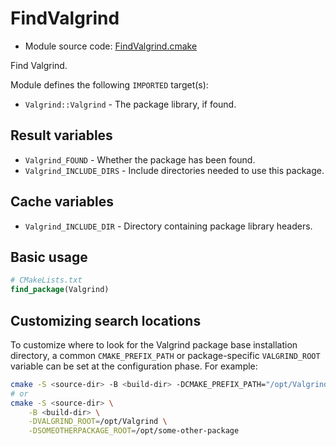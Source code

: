 <!-- This is auto-generated file. -->
# FindValgrind

* Module source code: [FindValgrind.cmake](https://github.com/petk/php-build-system/blob/master/cmake/cmake/modules/FindValgrind.cmake)

Find Valgrind.

Module defines the following `IMPORTED` target(s):

* `Valgrind::Valgrind` - The package library, if found.

## Result variables

* `Valgrind_FOUND` - Whether the package has been found.
* `Valgrind_INCLUDE_DIRS` - Include directories needed to use this package.

## Cache variables

* `Valgrind_INCLUDE_DIR` - Directory containing package library headers.

## Basic usage

```cmake
# CMakeLists.txt
find_package(Valgrind)
```

## Customizing search locations

To customize where to look for the Valgrind package base
installation directory, a common `CMAKE_PREFIX_PATH` or
package-specific `VALGRIND_ROOT` variable can be set at
the configuration phase. For example:

```sh
cmake -S <source-dir> -B <build-dir> -DCMAKE_PREFIX_PATH="/opt/Valgrind;/opt/some-other-package"
# or
cmake -S <source-dir> \
    -B <build-dir> \
    -DVALGRIND_ROOT=/opt/Valgrind \
    -DSOMEOTHERPACKAGE_ROOT=/opt/some-other-package
```
